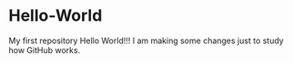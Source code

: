 # Hello-World
My first repository
Hello World!!! I am making some changes just to study how GitHub works.
